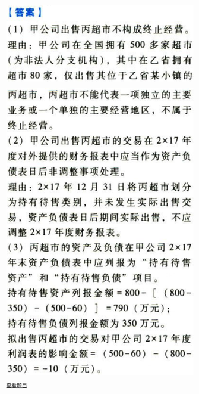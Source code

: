 ![](929787d5ffff880e9c8388ba0d1f5eb3.png)

![](31c7809cac19339ec2932223fe1a9773.png)

[查看题目](../特殊.持有待售的非流动资产、处置组和终止经营.本章真题.md#6-题目)

